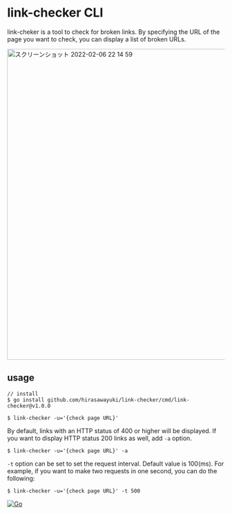 # link-checker CLI
link-cheker is a tool to check for broken links.
By specifying the URL of the page you want to check, you can display a list of broken URLs.

<img width="720" alt="スクリーンショット 2022-02-06 22 14 59" src="https://user-images.githubusercontent.com/48427044/152682723-63413a89-664f-481a-878e-ca035d9e88a4.png">



## usage

```shell
// install
$ go install github.com/hirasawayuki/link-checker/cmd/link-checker@v1.0.0
```

```shell
$ link-checker -u='{check page URL}'
```

By default, links with an HTTP status of 400 or higher will be displayed.
If you want to display HTTP status 200 links as well, add `-a` option.

```shell
$ link-checker -u='{check page URL}' -a
```

`-t` option can be set to set the request interval.
Default value is 100(ms).
For example, if you want to make two requests in one second, you can do the following:

```shell
$ link-checker -u='{check page URL}' -t 500
```
[![Go](https://github.com/hirasawayuki/link-checker/actions/workflows/go.yml/badge.svg)](https://github.com/hirasawayuki/link-checker/actions/workflows/go.yml)
